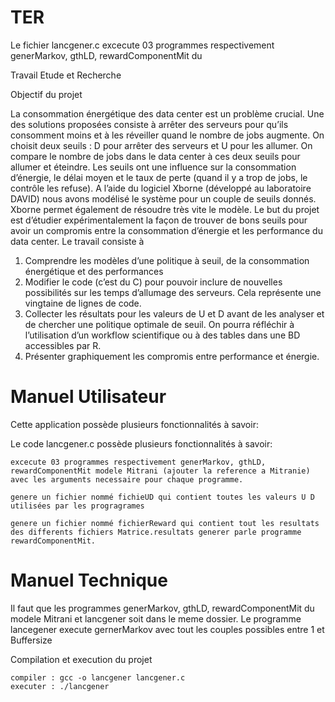 # TER
Le fichier lancgener.c excecute 03 programmes respectivement generMarkov, gthLD, rewardComponentMit du 


Travail Etude et Recherche

Objectif du projet

La consommation énergétique des data center est un problème crucial. Une des
solutions proposées consiste à arrêter des serveurs pour qu’ils consomment moins et à
les réveiller quand le nombre de jobs augmente. On choisit deux seuils : D pour arrêter
des serveurs et U pour les allumer. On compare le nombre de jobs dans le data center à
ces deux seuils pour allumer et éteindre. Les seuils ont une influence sur la
consommation d’énergie, le délai moyen et le taux de perte (quand il y a trop de jobs, le
contrôle les refuse).
A l’aide du logiciel Xborne (développé au laboratoire DAVID) nous avons modélisé le
système pour un couple de seuils donnés. Xborne permet également de résoudre très
vite le modèle.
Le but du projet est d’étudier expérimentalement la façon de trouver de bons seuils pour
avoir un compromis entre la consommation d’énergie et les performance du data center.
Le travail consiste à
1. Comprendre les modèles d’une politique à seuil, de la consommation énergétique
et des performances
2. Modifier le code (c’est du C) pour pouvoir inclure de nouvelles possibilités sur les
temps d’allumage des serveurs. Cela représente une vingtaine de lignes de code.
3. Collecter les résultats pour les valeurs de U et D avant de les analyser et de
chercher une politique optimale de seuil. On pourra réfléchir à l’utilisation d’un
workflow scientifique ou à des tables dans une BD accessibles par R.
4. Présenter graphiquement les compromis entre performance et énergie.

# Manuel Utilisateur

Cette application possède plusieurs fonctionnalités à savoir:

    
Le code lancgener.c possède plusieurs fonctionnalités à savoir:

    excecute 03 programmes respectivement generMarkov, gthLD, rewardComponentMit modele Mitrani (ajouter la reference a Mitranie) avec les arguments necessaire pour chaque programme.

    genere un fichier nommé fichieUD qui contient toutes les valeurs U D utilisées par les progragrames

    genere un fichier nommé fichierReward qui contient tout les resultats des differents fichiers Matrice.resultats generer parle programme rewardComponentMit.
    
# Manuel Technique

Il faut que les programmes generMarkov, gthLD, rewardComponentMit du modele Mitrani et lancgener soit dans le meme dossier.
Le programme lancegener execute gernerMarkov avec tout les couples possibles entre 1 et Buffersize

Compilation et execution du projet

    compiler : gcc -o lancgener lancgener.c
    executer : ./lancgener


